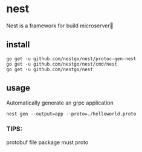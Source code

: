 # nest
Nest is a framework for build microserver🚀 

## install

```
go get -u github.com/nestgo/nest/protoc-gen-nest
go get -u github.com/nestgo/nest/cmd/nest
go get -u github.com/nestgo/nest
```

## usage

Automatically generate an grpc application 

```
nest gen --output=app --proto=./helloworld.proto
```
### TIPS:
protobuf file package must proto  
